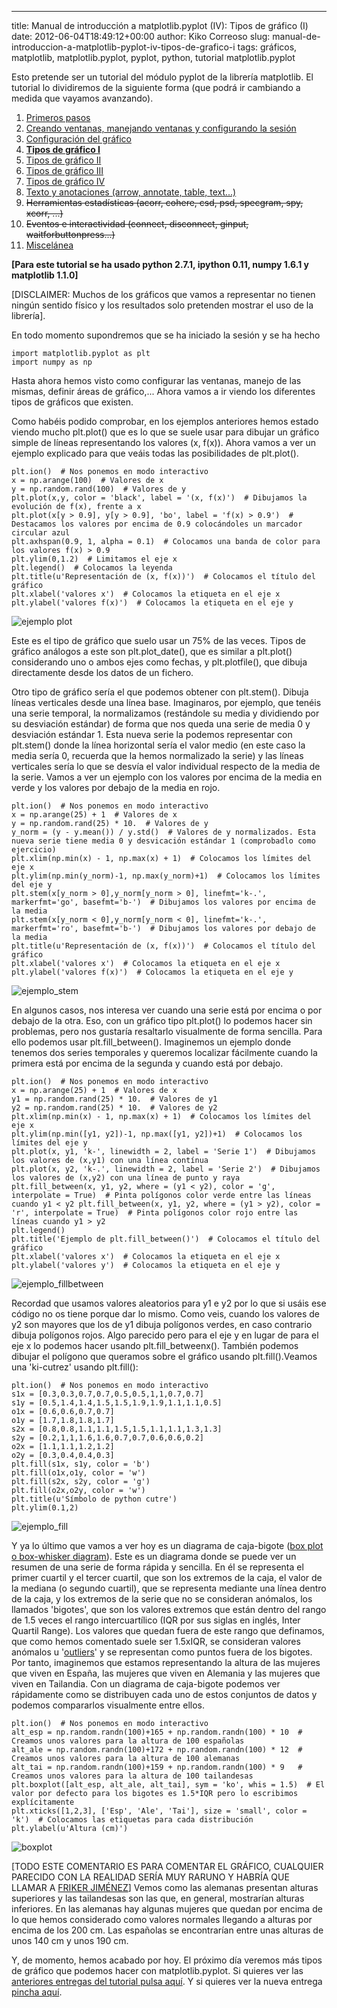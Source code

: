 ---
title: Manual de introducción a matplotlib.pyplot (IV): Tipos de gráfico (I)
date: 2012-06-04T18:49:12+00:00
author: Kiko Correoso
slug: manual-de-introduccion-a-matplotlib-pyplot-iv-tipos-de-grafico-i
tags: gráficos, matplotlib, matplotlib.pyplot, pyplot, python, tutorial matplotlib.pyplot

Esto pretende ser un tutorial del módulo pyplot de la librería matplotlib. El tutorial lo dividiremos de la siguiente forma (que podrá ir cambiando a medida que vayamos avanzando).

  1. [Primeros pasos](http://pybonacci.org/2012/05/14/manual-de-introduccion-a-matplotlib-pyplot-i/ "Manual de introducción a matplotlib.pyplot (I): Primeros pasos")
  2. [Creando ventanas, manejando ventanas y configurando la sesión](http://pybonacci.org/2012/05/19/manual-de-introduccion-a-matplotlib-pyplot-ii-creando-y-manejando-ventanas-y-configurando-la-sesion/ "Manual de introducción a matplotlib.pyplot (II): Creando y manejando ventanas y configurando la sesión")
  3. [Configuración del gráfico](http://pybonacci.org/2012/05/25/manual-de-introduccion-a-matplotlib-pyplot-iii-configuracion-del-grafico/ "Manual de introducción a matplotlib.pyplot (III): Configuración del gráfico")
  4. **[Tipos de gráfico I](http://pybonacci.org/2012/06/04/manual-de-introduccion-a-matplotlib-pyplot-iv-tipos-de-grafico-i/ "Manual de introducción a matplotlib.pyplot (IV): Tipos de gráfico (I)")**
  5. [Tipos de gráfico II](http://pybonacci.org/2012/06/23/manual-de-introduccion-a-matplotlib-pyplot-v-tipos-de-grafico-ii/ "Manual de introducción a matplotlib.pyplot (V): Tipos de gráfico (II)")
  6. [Tipos de gráfico III](http://pybonacci.org/2012/07/01/manual-de-introduccion-a-matplotlib-pyplot-vi-tipos-de-grafico-iii/ "Manual de introducción a matplotlib.pyplot (VI): Tipos de gráfico (III)")
  7. [Tipos de gráfico IV](http://pybonacci.org/2012/07/29/manual-de-introduccion-a-matplotlib-pyplot-vii-tipos-de-grafico-iv/ "Manual de introducción a matplotlib.pyplot (VII): Tipos de gráfico (IV)")
  8. [Texto y anotaciones (arrow, annotate, table, text...)](http://pybonacci.org/2012/08/24/manual-de-introduccion-a-matplotlib-pyplot-viii-texto-y-anotaciones/ "Manual de introducción a matplotlib.pyplot (VIII): Texto y anotaciones")
  9. <del>Herramientas estadísticas (acorr, cohere, csd, psd, specgram, spy, xcorr, ...)</del>
 10. <del>Eventos e interactividad (connect, disconnect, ginput, waitforbuttonpress...)</del>
 11. [Miscelánea](http://pybonacci.org/2012/08/30/manual-de-introduccion-a-matplotlib-pyplot-ix-miscelanea/ "Manual de introducción a matplotlib.pyplot (IX): Miscelánea")

**[Para este tutorial se ha usado python 2.7.1, ipython 0.11, numpy 1.6.1 y matplotlib 1.1.0]**

[DISCLAIMER: Muchos de los gráficos que vamos a representar no tienen ningún sentido físico y los resultados solo pretenden mostrar el uso de la librería].

En todo momento supondremos que se ha iniciado la sesión y se ha hecho

<pre><code class="language-python">import matplotlib.pyplot as plt
import numpy as np</code></pre>

Hasta ahora hemos visto como configurar las ventanas, manejo de las mismas, definir áreas de gráfico,... Ahora vamos a ir viendo los diferentes tipos de gráficos que existen.

Como habéis podido comprobar, en los ejemplos anteriores hemos estado viendo mucho plt.plot() que es lo que se suele usar para dibujar un gráfico simple de líneas representando los valores (x, f(x)). Ahora vamos a ver un ejemplo explicado para que veáis todas las posibilidades de plt.plot().

<pre><code class="language-python">plt.ion()  # Nos ponemos en modo interactivo
x = np.arange(100)  # Valores de x
y = np.random.rand(100)  # Valores de y
plt.plot(x,y, color = 'black', label = '(x, f(x)')  # Dibujamos la evolución de f(x), frente a x
plt.plot(x[y &gt; 0.9], y[y &gt; 0.9], 'bo', label = 'f(x) &gt; 0.9')  # Destacamos los valores por encima de 0.9 colocándoles un marcador circular azul
plt.axhspan(0.9, 1, alpha = 0.1)  # Colocamos una banda de color para los valores f(x) &gt; 0.9
plt.ylim(0,1.2)  # Limitamos el eje x
plt.legend()  # Colocamos la leyenda
plt.title(u'Representación de (x, f(x))')  # Colocamos el título del gráfico
plt.xlabel('valores x')  # Colocamos la etiqueta en el eje x
plt.ylabel('valores f(x)')  # Colocamos la etiqueta en el eje y</code></pre>

![ejemplo plot](http://pybonacci.org/images/2012/05/ejemplo-plot.png)

Este es el tipo de gráfico que suelo usar un 75% de las veces. Tipos de gráfico análogos a este son plt.plot_date(), que es similar a plt.plot() considerando uno o ambos ejes como fechas, y plt.plotfile(), que dibuja directamente desde los datos de un fichero.

Otro tipo de gráfico sería el que podemos obtener con plt.stem(). Dibuja líneas verticales desde una línea base. Imaginaros, por ejemplo, que tenéis una serie temporal, la normalizamos (restándole su <!--more-->media y dividiendo por su desviación estándar) de forma que nos queda una serie de media 0 y desviación estándar 1. Esta nueva serie la podemos representar con plt.stem() donde la línea horizontal sería el valor medio (en este caso la media sería 0, recuerda que la hemos normalizado la serie) y las líneas verticales sería lo que se desvía el valor individual respecto de la media de la serie. Vamos a ver un ejemplo con los valores por encima de la media en verde y los valores por debajo de la media en rojo.

<pre><code class="language-python">plt.ion()  # Nos ponemos en modo interactivo
x = np.arange(25) + 1  # Valores de x
y = np.random.rand(25) * 10.  # Valores de y
y_norm = (y - y.mean()) / y.std()  # Valores de y normalizados. Esta nueva serie tiene media 0 y desvicación estándar 1 (comprobadlo como ejercicio)
plt.xlim(np.min(x) - 1, np.max(x) + 1)  # Colocamos los límites del eje x
plt.ylim(np.min(y_norm)-1, np.max(y_norm)+1)  # Colocamos los límites del eje y
plt.stem(x[y_norm &gt; 0],y_norm[y_norm &gt; 0], linefmt='k-.', markerfmt='go', basefmt='b-')  # Dibujamos los valores por encima de la media
plt.stem(x[y_norm &lt; 0],y_norm[y_norm &lt; 0], linefmt='k-.', markerfmt='ro', basefmt='b-')  # Dibujamos los valores por debajo de la media
plt.title(u'Representación de (x, f(x))')  # Colocamos el título del gráfico
plt.xlabel('valores x')  # Colocamos la etiqueta en el eje x
plt.ylabel('valores f(x)')  # Colocamos la etiqueta en el eje y</code></pre>

![ejemplo_stem](http://pybonacci.org/images/2012/05/ejemplo_stem.png)

En algunos casos, nos interesa ver cuando una serie está por encima o por debajo de la otra. Eso, con un gráfico tipo plt.plot() lo podemos hacer sin problemas, pero nos gustaría resaltarlo visualmente de forma sencilla. Para ello podemos usar plt.fill_between(). Imaginemos un ejemplo donde tenemos dos series temporales y queremos localizar fácilmente cuando la primera está por encima de la segunda y cuando está por debajo.

<pre><code class="language-python">plt.ion()  # Nos ponemos en modo interactivo
x = np.arange(25) + 1  # Valores de x
y1 = np.random.rand(25) * 10.  # Valores de y1
y2 = np.random.rand(25) * 10.  # Valores de y2
plt.xlim(np.min(x) - 1, np.max(x) + 1)  # Colocamos los límites del eje x
plt.ylim(np.min([y1, y2])-1, np.max([y1, y2])+1)  # Colocamos los límites del eje y
plt.plot(x, y1, 'k-', linewidth = 2, label = 'Serie 1')  # Dibujamos los valores de (x,y1) con una línea contínua
plt.plot(x, y2, 'k-.', linewidth = 2, label = 'Serie 2')  # Dibujamos los valores de (x,y2) con una línea de punto y raya
plt.fill_between(x, y1, y2, where = (y1 &lt; y2), color = 'g', interpolate = True)  # Pinta polígonos color verde entre las líneas cuando y1 &lt; y2 plt.fill_between(x, y1, y2, where = (y1 &gt; y2), color = 'r', interpolate = True)  # Pinta polígonos color rojo entre las líneas cuando y1 &gt; y2
plt.legend()
plt.title('Ejemplo de plt.fill_between()')  # Colocamos el título del gráfico
plt.xlabel('valores x')  # Colocamos la etiqueta en el eje x
plt.ylabel('valores y')  # Colocamos la etiqueta en el eje y</code></pre>

![ejemplo_fillbetween](http://pybonacci.org/images/2012/05/ejemplo_fillbetween.png)
  
Recordad que usamos valores aleatorios para y1 e y2 por lo que si usáis ese código no os tiene porque dar lo mismo. Como veis, cuando los valores de y2 son mayores que los de y1 dibuja polígonos verdes, en caso contrario dibuja polígonos rojos. Algo parecido pero para el eje y en lugar de para el eje x lo podemos hacer usando plt.fill_betweenx(). También podemos dibujar el polígono que queramos sobre el gráfico usando plt.fill().Veamos una 'ki-cutrez' usando plt.fill():

<pre><code class="language-python">plt.ion()  # Nos ponemos en modo interactivo
s1x = [0.3,0.3,0.7,0.7,0.5,0.5,1,1,0.7,0.7]
s1y = [0.5,1.4,1.4,1.5,1.5,1.9,1.9,1.1,1.1,0.5]
o1x = [0.6,0.6,0.7,0.7]
o1y = [1.7,1.8,1.8,1.7]
s2x = [0.8,0.8,1.1,1.1,1.5,1.5,1.1,1.1,1.3,1.3]
s2y = [0.2,1,1,1.6,1.6,0.7,0.7,0.6,0.6,0.2]
o2x = [1.1,1.1,1.2,1.2]
o2y = [0.3,0.4,0.4,0.3]
plt.fill(s1x, s1y, color = 'b')
plt.fill(o1x,o1y, color = 'w')
plt.fill(s2x, s2y, color = 'g')
plt.fill(o2x,o2y, color = 'w')
plt.title(u'Símbolo de python cutre')
plt.ylim(0.1,2)</code></pre>

![ejemplo_fill](http://pybonacci.org/images/2012/05/ejemplo_fill.png?w=300)

Y ya lo último que vamos a ver hoy es un diagrama de caja-bigote ([box plot o box-whisker diagram](http://polimedia.upv.es/visor/?id=f28a58a0-ef5d-8643-9113-15fdcab1489e#)). Este es un diagrama donde se puede ver un resumen de una serie de forma rápida y sencilla. En él se representa el primer cuartil y el tercer cuartil, que son los extremos de la caja, el valor de la mediana (o segundo cuartil), que se representa mediante una línea dentro de la caja, y los extremos de la serie que no se consideran anómalos, los llamados 'bigotes', que son los valores extremos que están dentro del rango de 1.5 veces el rango intercuartílico (IQR por sus siglas en inglés, Inter Quartil Range). Los valores que quedan fuera de este rango que definamos, que como hemos comentado suele ser 1.5xIQR, se consideran valores anómalos u '[outliers](http://en.wikipedia.org/wiki/Outlier)' y se representan como puntos fuera de los bigotes. Por tanto, imaginemos que estamos representando la altura de las mujeres que viven en España, las mujeres que viven en Alemania y las mujeres que viven en Tailandia. Con un diagrama de caja-bigote podemos ver rápidamente como se distribuyen cada uno de estos conjuntos de datos y podemos compararlos visualmente entre ellos.

<pre><code class="language-python">plt.ion()  # Nos ponemos en modo interactivo
alt_esp = np.random.randn(100)+165 + np.random.randn(100) * 10  # Creamos unos valores para la altura de 100 españolas
alt_ale = np.random.randn(100)+172 + np.random.randn(100) * 12  # Creamos unos valores para la altura de 100 alemanas
alt_tai = np.random.randn(100)+159 + np.random.randn(100) * 9   # Creamos unos valores para la altura de 100 tailandesas
plt.boxplot([alt_esp, alt_ale, alt_tai], sym = 'ko', whis = 1.5)  # El valor por defecto para los bigotes es 1.5*IQR pero lo escribimos explícitamente
plt.xticks([1,2,3], ['Esp', 'Ale', 'Tai'], size = 'small', color = 'k')  # Colocamos las etiquetas para cada distribución
plt.ylabel(u'Altura (cm)')</code></pre>

![boxplot](http://pybonacci.org/images/2012/05/boxplot.png)

[TODO ESTE COMENTARIO ES PARA COMENTAR EL GRÁFICO, CUALQUIER PARECIDO CON LA REALIDAD SERÍA MUY RARUNO Y HABRÍA QUE LLAMAR A [FRIKER JIMÉNEZ](https://en.wikipedia.org/wiki/Iker_Jim%C3%A9nez)] Vemos como las alemanas presentan alturas superiores y las tailandesas son las que, en general, mostrarían alturas inferiores. En las alemanas hay algunas mujeres que quedan por encima de lo que hemos considerado como valores normales llegando a alturas por encima de los 200 cm. Las españolas se encontrarían entre unas alturas de unos 140 cm y unos 190 cm.

Y, de momento, hemos acabado por hoy. El próximo día veremos más tipos de gráfico que podemos hacer con matplotlib.pyplot. Si quieres ver las [anteriores entregas del tutorial pulsa aquí](http://pybonacci.org/tag/tutorial-matplotlib-pyplot/). Y si quieres ver la nueva entrega [pincha aquí](http://pybonacci.org/2012/06/23/manual-de-introduccion-a-matplotlib-pyplot-v-tipos-de-grafico-ii/).
